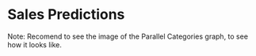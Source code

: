 # Sales Predictions

Note: Recomend to see the image of the Parallel Categories graph, to see how it looks like. 
